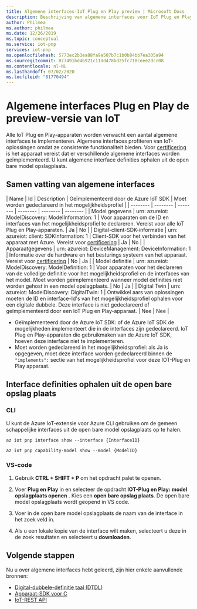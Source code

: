 ```yaml
---
title: Algemene interfaces-IoT Plug en Play preview | Microsoft Docs
description: Beschrijving van algemene interfaces voor IoT Plug en Play-ontwikkel aars
author: Philmea
ms.author: philmea
ms.date: 12/26/2019
ms.topic: conceptual
ms.service: iot-pnp
services: iot-pnp
ms.openlocfilehash: 5773ec2b3ea88fa9a507b7c1b0b84bb7ea305a94
ms.sourcegitcommit: 877491bd46921c11dd478bd25fc718ceee2dcc08
ms.contentlocale: nl-NL
ms.lasthandoff: 07/02/2020
ms.locfileid: "81770494"
---
```

# <a name="iot-plug-and-play-preview-common-interfaces"></a>Algemene interfaces Plug en Play de preview-versie van IoT

Alle IoT Plug en Play-apparaten worden verwacht een aantal algemene interfaces te implementeren. Algemene interfaces profiteren van IoT-oplossingen omdat ze consistente functionaliteit bieden. Voor [certificering](tutorial-build-device-certification.md) is het apparaat vereist dat er verschillende algemene interfaces worden geïmplementeerd. U kunt algemene interface definities ophalen uit de open bare model opslagplaats.

## <a name="summary-of-common-interfaces"></a>Samen vatting van algemene interfaces

| Name | Id | Description | Geïmplementeerd door de Azure IoT SDK | Moet worden gedeclareerd in het mogelijkheidsprofiel |
| -------- | -------- | -------- | -------- | -------- | -------- |
| Model gegevens | urn: azureiot: ModelDiscovery: ModelInformation: 1 | Voor apparaten om de ID en interfaces van het mogelijkheidsprofiel te declareren. Vereist voor alle IoT Plug en Play-apparaten. | Ja | No |
| Digital-client-SDK-informatie | urn: azureiot: client: SDKInformation: 1 | Client-SDK voor het verbinden van het apparaat met Azure. Vereist voor [certificering](tutorial-build-device-certification.md) | Ja | No |
| Apparaatgegevens | urn: azureiot: DeviceManagement: DeviceInformation: 1 | Informatie over de hardware en het besturings systeem van het apparaat. Vereist voor [certificering](tutorial-build-device-certification.md) | No | Ja |
| Model definitie | urn: azureiot: ModelDiscovery: ModelDefinition: 1 | Voor apparaten voor het declareren van de volledige definitie voor het mogelijkheidsprofiel en de interfaces van het model. Moet worden geïmplementeerd wanneer model definities niet worden gehost in een model opslagplaats. | No | Ja |
| Digital Twin | urn: azureiot: ModelDiscovery: DigitalTwin: 1 | Ontwikkel aars van oplossingen moeten de ID en interface-Id's van het mogelijkheidsprofiel ophalen voor een digitale dubbele. Deze interface is niet gedeclareerd of geïmplementeerd door een IoT Plug en Play-apparaat. | Nee | Nee |

- Geïmplementeerd door de Azure IoT SDK: of de Azure IoT SDK de mogelijkheden implementeert die in de interfaces zijn gedeclareerd. IoT Plug en Play-apparaten die gebruikmaken van de Azure IoT SDK, hoeven deze interface niet te implementeren.
- Moet worden gedeclareerd in het mogelijkheidsprofiel: als Ja is opgegeven, moet deze interface worden gedeclareerd binnen de `"implements":` sectie van het mogelijkheidsprofiel voor deze IOT-Plug en Play apparaat.

## <a name="retrieve-interface-definitions-from-the-public-repository"></a>Interface definities ophalen uit de open bare opslag plaats

### <a name="cli"></a>CLI

U kunt de Azure IoT-extensie voor Azure CLI gebruiken om de gemeen schappelijke interfaces uit de open bare model opslagplaats op te halen.

```azurecli
az iot pnp interface show --interface {InterfaceID}
```

```azurecli
az iot pnp capability-model show --model {ModelID}
```

### <a name="vs-code"></a>VS-code

1. Gebruik **CTRL + SHIFT + P** om het opdracht palet te openen.

1. Voer **Plug en Play** in en selecteer de opdracht **IOT-Plug en Play: model opslagplaats openen** . Kies een **open bare opslag plaats**. De open bare model opslagplaats wordt geopend in VS code.

1. Voer in de open bare model opslagplaats de naam van de interface in het zoek veld in.

1. Als u een lokale kopie van de interface wilt maken, selecteert u deze in de zoek resultaten en selecteert u **downloaden**.

## <a name="next-steps"></a>Volgende stappen

Nu u over algemene interfaces hebt geleerd, zijn hier enkele aanvullende bronnen:

- [Digital-dubbele-definitie taal (DTDL)](https://aka.ms/DTDL)
- [Apparaat-SDK voor C](https://docs.microsoft.com/azure/iot-hub/iot-c-sdk-ref/)
- [IoT-REST API](https://docs.microsoft.com/rest/api/iothub/device)
